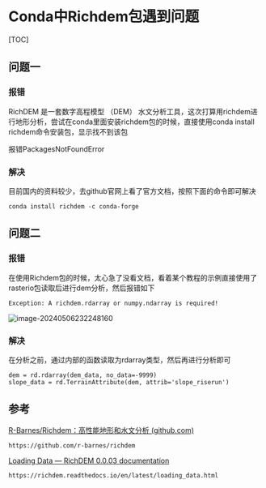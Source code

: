 # Conda中Richdem包遇到问题

[TOC]



## 问题一

### 报错

RichDEM 是一套数字高程模型 （DEM） 水文分析工具，这次打算用richdem进行地形分析，尝试在conda里面安装richdem包的时候，直接使用conda install richdem命令安装包，显示找不到该包

报错PackagesNotFoundError

### 解决

目前国内的资料较少，去github官网上看了官方文档，按照下面的命令即可解决

```
conda install richdem -c conda-forge
```

## 问题二

### 报错

在使用Richdem包的时候，太心急了没看文档，看着某个教程的示例直接使用了rasterio包读取后进行dem分析，然后报错如下

```
Exception: A richdem.rdarray or numpy.ndarray is required!
```

![image-20240506232248160](https://gitee.com/zbhgis/pic/raw/master/blog/image-20240506232248160.png)

### 解决

在分析之前，通过内部的函数读取为rdarray类型，然后再进行分析即可

```
dem = rd.rdarray(dem_data, no_data=-9999)
slope_data = rd.TerrainAttribute(dem, attrib='slope_riserun')
```

## 参考

[R-Barnes/Richdem：高性能地形和水文分析 (github.com)](https://github.com/r-barnes/richdem)

```
https://github.com/r-barnes/richdem
```

[Loading Data — RichDEM 0.0.03 documentation](https://richdem.readthedocs.io/en/latest/loading_data.html)

```
https://richdem.readthedocs.io/en/latest/loading_data.html
```

